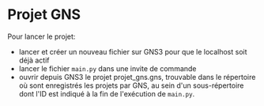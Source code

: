 # Projet GNS

Pour lancer le projet: 
- lancer et créer un nouveau fichier sur GNS3 pour que le localhost soit déjà actif
- lancer le fichier `main.py` dans une invite de commande
- ouvrir depuis GNS3 le projet projet_gns.gns, trouvable dans le répertoire où sont enregistrés les projets par GNS, au sein d'un sous-répertoire dont l'ID est indiqué à la fin de l'exécution de `main.py`.
